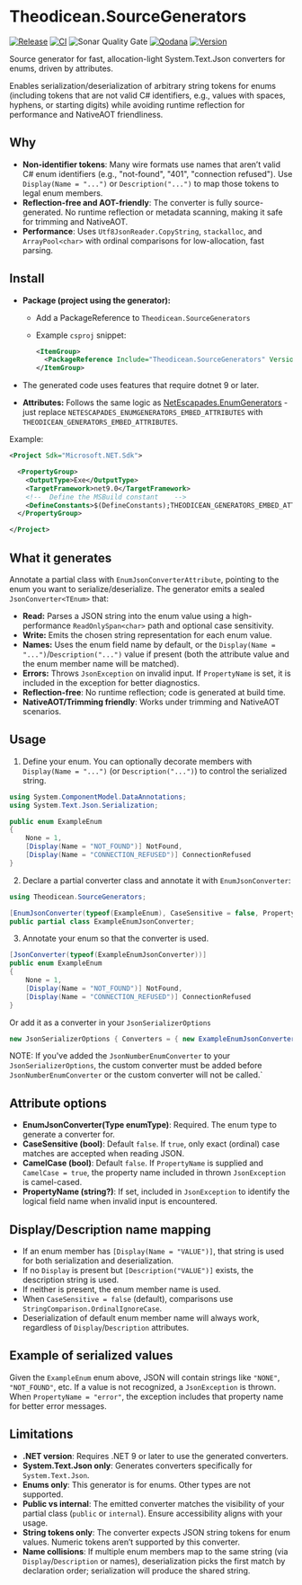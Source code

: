 # Theodicean.SourceGenerators

[![Release](https://img.shields.io/github/actions/workflow/status/henrikwidlund/theodicean.sourcegenerators/github-release.yml?label=Release&logo=github)](https://github.com/henrikwidlund/theodicean.sourcegenerators/actions/workflows/github-release.yml)
[![CI](https://img.shields.io/github/actions/workflow/status/henrikwidlund/theodicean.sourcegenerators/ci.yml?label=CI&logo=github)](https://github.com/henrikwidlund/theodicean.sourcegenerators/actions/workflows/ci.yml)
![Sonar Quality Gate](https://img.shields.io/sonar/quality_gate/henrikwidlund_theodicean.sourcegenerators?server=https%3A%2F%2Fsonarcloud.io&label=Sonar%20Quality%20Gate&logo=sonarqube)
[![Qodana](https://img.shields.io/github/actions/workflow/status/henrikwidlund/theodicean.sourcegenerators/qodana_code_quality.yml?branch=main&label=Qodana&logo=github)](https://github.com/henrikwidlund/theodicean.sourcegenerators/actions/workflows/qodana_code_quality.yml)
[![Version](https://img.shields.io/nuget/v/Theodicean.Makaretu.Dns.Multicast.svg)](https://www.nuget.org/packages/Theodicean.Makaretu.Dns.Multicast)

Source generator for fast, allocation-light System.Text.Json converters for enums, driven by attributes.

Enables serialization/deserialization of arbitrary string tokens for enums (including tokens that are not valid C# identifiers, e.g., values with spaces, hyphens, or starting digits) while avoiding runtime reflection for performance and NativeAOT friendliness.

## Why

- **Non-identifier tokens**: Many wire formats use names that aren’t valid C# enum identifiers (e.g., "not-found", "401", "connection refused"). Use `Display(Name = "...")` or `Description("...")` to map those tokens to legal enum members.
- **Reflection-free and AOT-friendly**: The converter is fully source-generated. No runtime reflection or metadata scanning, making it safe for trimming and NativeAOT.
- **Performance**: Uses `Utf8JsonReader.CopyString`, `stackalloc`, and `ArrayPool<char>` with ordinal comparisons for low-allocation, fast parsing.

## Install

- **Package (project using the generator):**
  - Add a PackageReference to `Theodicean.SourceGenerators`
  - Example `csproj` snippet:

    ```xml
    <ItemGroup>
      <PackageReference Include="Theodicean.SourceGenerators" Version="x.y.z" PrivateAssets="all" ExcludeAssets="runtime" />
    </ItemGroup>
    ```

- The generated code uses features that require dotnet 9 or later.

- **Attributes:** Follows the same logic as [NetEscapades.EnumGenerators](https://github.com/andrewlock/NetEscapades.EnumGenerators?tab=readme-ov-file#embedding-the-attributes-in-your-project) - just replace `NETESCAPADES_ENUMGENERATORS_EMBED_ATTRIBUTES` with `THEODICEAN_GENERATORS_EMBED_ATTRIBUTES`.

Example:
```xml
<Project Sdk="Microsoft.NET.Sdk">

  <PropertyGroup>
    <OutputType>Exe</OutputType>
    <TargetFramework>net9.0</TargetFramework>
    <!--  Define the MSBuild constant    -->
    <DefineConstants>$(DefineConstants);THEODICEAN_GENERATORS_EMBED_ATTRIBUTES</DefineConstants>
  </PropertyGroup>

</Project>
```

## What it generates

Annotate a partial class with `EnumJsonConverterAttribute`, pointing to the enum you want to serialize/deserialize. The generator emits a sealed `JsonConverter<TEnum>` that:

- **Read:** Parses a JSON string into the enum value using a high-performance `ReadOnlySpan<char>` path and optional case sensitivity.
- **Write:** Emits the chosen string representation for each enum value.
- **Names:** Uses the enum field name by default, or the `Display(Name = "...")`/`Description("...")` value if present (both the attribute value and the enum member name will be matched).
- **Errors:** Throws `JsonException` on invalid input. If `PropertyName` is set, it is included in the exception for better diagnostics.
- **Reflection-free**: No runtime reflection; code is generated at build time.
- **NativeAOT/Trimming friendly**: Works under trimming and NativeAOT scenarios.

## Usage

1) Define your enum. You can optionally decorate members with `Display(Name = "...")` (or `Description("...")`) to control the serialized string.

```csharp
using System.ComponentModel.DataAnnotations;
using System.Text.Json.Serialization;

public enum ExampleEnum
{
    None = 1,
    [Display(Name = "NOT_FOUND")] NotFound,
    [Display(Name = "CONNECTION_REFUSED")] ConnectionRefused
}
```

2) Declare a partial converter class and annotate it with `EnumJsonConverter`:

```csharp
using Theodicean.SourceGenerators;

[EnumJsonConverter(typeof(ExampleEnum), CaseSensitive = false, PropertyName = "error")]
public partial class ExampleEnumJsonConverter;
```

3) Annotate your enum so that the converter is used.

```csharp
[JsonConverter(typeof(ExampleEnumJsonConverter))]
public enum ExampleEnum
{
    None = 1,
    [Display(Name = "NOT_FOUND")] NotFound,
    [Display(Name = "CONNECTION_REFUSED")] ConnectionRefused
}
```

Or add it as a converter in your `JsonSerializerOptions`

```csharp
new JsonSerializerOptions { Converters = { new ExampleEnumJsonConverter() } }
```

NOTE: If you've added the `JsonNumberEnumConverter` to your `JsonSerializerOptions`, the custom converter must be added before `JsonNumberEnumConverter` or the custom converter will not be called.`


## Attribute options

- **EnumJsonConverter(Type enumType)**: Required. The enum type to generate a converter for.
- **CaseSensitive (bool)**: Default `false`. If `true`, only exact (ordinal) case matches are accepted when reading JSON.
- **CamelCase (bool)**: Default `false`. If `PropertyName` is supplied and `CamelCase = true`, the property name included in thrown `JsonException` is camel-cased.
- **PropertyName (string?)**: If set, included in `JsonException` to identify the logical field name when invalid input is encountered.

## Display/Description name mapping

- If an enum member has `[Display(Name = "VALUE")]`, that string is used for both serialization and deserialization.
- If no `Display` is present but `[Description("VALUE")]` exists, the description string is used.
- If neither is present, the enum member name is used.
- When `CaseSensitive = false` (default), comparisons use `StringComparison.OrdinalIgnoreCase`.
- Deserialization of default enum member name will always work, regardless of `Display`/`Description` attributes.

## Example of serialized values

Given the `ExampleEnum` enum above, JSON will contain strings like `"NONE"`, `"NOT_FOUND"`, etc. If a value is not recognized, a `JsonException` is thrown. When `PropertyName = "error"`, the exception includes that property name for better error messages.

## Limitations

- **.NET version**: Requires .NET 9 or later to use the generated converters.
- **System.Text.Json only**: Generates converters specifically for `System.Text.Json`.
- **Enums only**: This generator is for enums. Other types are not supported.
- **Public vs internal**: The emitted converter matches the visibility of your partial class (`public` or `internal`). Ensure accessibility aligns with your usage.
- **String tokens only**: The converter expects JSON string tokens for enum values. Numeric tokens aren’t supported by this converter.
- **Name collisions**: If multiple enum members map to the same string (via `Display`/`Description` or names), deserialization picks the first match by declaration order; serialization will produce the shared string.
